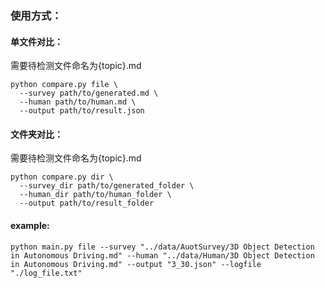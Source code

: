### 使用方式：

#### 单文件对比：

需要待检测文件命名为{topic}.md
```
python compare.py file \
  --survey path/to/generated.md \
  --human path/to/human.md \
  --output path/to/result.json
```

#### 文件夹对比：
需要待检测文件命名为{topic}.md
```
python compare.py dir \
  --survey_dir path/to/generated_folder \
  --human_dir path/to/human_folder \
  --output path/to/result_folder
```

#### example:
```angular2html
python main.py file --survey "../data/AuotSurvey/3D Object Detection in Autonomous Driving.md" --human "../data/Human/3D Object Detection in Autonomous Driving.md" --output "3_30.json" --logfile "./log_file.txt"
```
